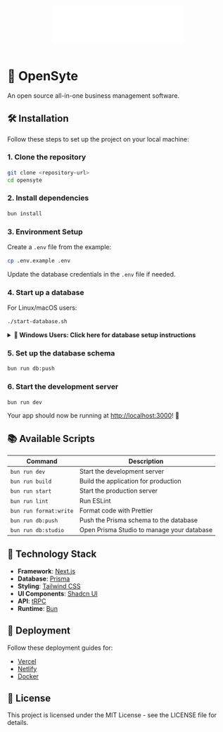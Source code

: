 <p align="center">
  <img src="public/icon-with-text-white.svg" width="300" style=" padding: 8px; margin-bottom:10px;"/>
</p>

# 🚀 OpenSyte
An open source all-in-one business management software.


## 🛠️ Installation

Follow these steps to set up the project on your local machine:

### 1. Clone the repository

```bash
git clone <repository-url>
cd opensyte
```

### 2. Install dependencies

```bash
bun install
```

### 3. Environment Setup

Create a `.env` file from the example:

```bash
cp .env.example .env
```

Update the database credentials in the `.env` file if needed.

### 4. Start up a database

For Linux/macOS users:

```bash
./start-database.sh
```

<details>
<summary><b>📌 Windows Users: Click here for database setup instructions</b></summary>

To run the database on Windows:

1. **Install WSL (Windows Subsystem for Linux)**
   - Follow the official guide: [Microsoft WSL Installation](https://learn.microsoft.com/en-us/windows/wsl/install)

2. **Install a container platform**
   - Option 1: [Docker Desktop for Windows](https://docs.docker.com/docker-for-windows/install/)
   - Option 2: [Podman Desktop](https://podman.io/getting-started/installation)

3. **Open WSL (type this command inside a windows terminal inside the project folder)**
   ```
   wsl
   ```

> ⚠️ **Note**: Make sure Docker/Podman service is running before executing the script.

</details>

### 5. Set up the database schema

```bash
bun run db:push
```

### 6. Start the development server

```bash
bun run dev
```

Your app should now be running at [http://localhost:3000](http://localhost:3000)! 🎉

## 📚 Available Scripts

| Command | Description |
|---------|-------------|
| `bun run dev` | Start the development server |
| `bun run build` | Build the application for production |
| `bun run start` | Start the production server |
| `bun run lint` | Run ESLint |
| `bun run format:write` | Format code with Prettier |
| `bun run db:push` | Push the Prisma schema to the database |
| `bun run db:studio` | Open Prisma Studio to manage your database |

## 🧩 Technology Stack

- **Framework**: [Next.js](https://nextjs.org)
- **Database**: [Prisma](https://prisma.io)
- **Styling**: [Tailwind CSS](https://tailwindcss.com)
- **UI Components**: [Shadcn UI](https://ui.shadcn.com)
- **API**: [tRPC](https://trpc.io)
- **Runtime**: [Bun](https://bun.sh)

## 🚢 Deployment

Follow these deployment guides for:
- [Vercel](https://create.t3.gg/en/deployment/vercel)
- [Netlify](https://create.t3.gg/en/deployment/netlify)
- [Docker](https://create.t3.gg/en/deployment/docker)

## 📄 License

This project is licensed under the MIT License - see the LICENSE file for details.

